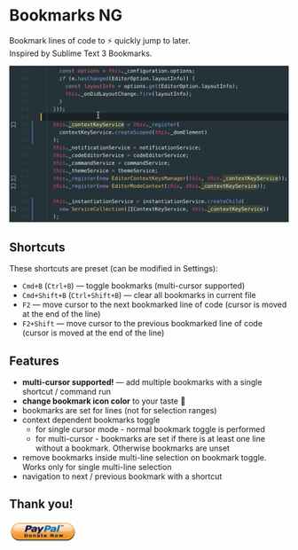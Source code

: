 # Bookmarks NG

Bookmark lines of code to ⚡️ quickly jump to later.  
Inspired by Sublime Text 3 Bookmarks.

<a href="https://github.com/chestozo/vscode-bookmarksng/blob/master/images/demo2.gif" target="_blank"><img src="https://github.com/chestozo/vscode-bookmarksng/blob/master/images/preview.png?raw=true" width="520px" alt="Click for demo gif" title="Click for demo gif" /></a>


## Shortcuts

These shortcuts are preset (can be modified in Settings):

- `Cmd+B` (`Ctrl+B`) — toggle bookmarks (multi-cursor supported)
- `Cmd+Shift+B` (`Ctrl+Shift+B`) — clear all bookmarks in current file
- `F2` — move cursor to the next bookmarked line of code (cursor is moved at the end of the line)
- `F2+Shift` — move cursor to the previous bookmarked line of code (cursor is moved at the end of the line)

## Features

- **multi-cursor supported!** — add multiple bookmarks with a single shortcut / command run
- **change bookmark icon color** to your taste 🌈
- bookmarks are set for lines (not for selection ranges)
- context dependent bookmarks toggle
  - for single cursor mode - normal bookmark toggle is performed
  - for multi-cursor - bookmarks are set if there is at least one line without a bookmark. Otherwise bookmarks are unset
- remove bookmarks inside multi-line selection on bookmark toggle. Works only for single multi-line selection
- navigation to next / previous bookmark with a shortcut

## Thank you!

<a href="https://paypal.me/rkartsev" target="_blank"><img src="https://github.com/chestozo/vscode-bookmarksng/blob/master/images/dbtn.png?raw=true" width="120px" /></a>

